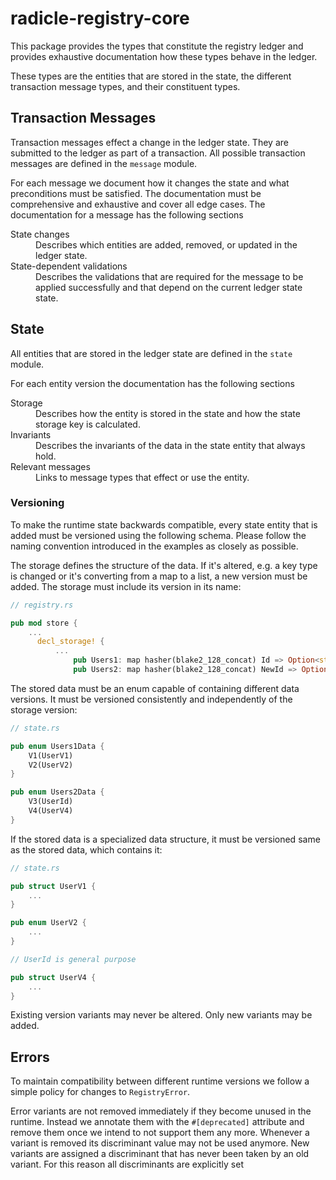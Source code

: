 # radicle-registry-core

This package provides the types that constitute the registry ledger and provides
exhaustive documentation how these types behave in the ledger.

These types are the entities that are stored in the state, the different
transaction message types, and their constituent types.

## Transaction Messages

Transaction messages effect a change in the ledger state. They are submitted to
the ledger as part of a transaction. All possible transaction messages are
defined in the `message` module.

For each message we document how it changes the state and what preconditions
must be satisfied. The documentation must be comprehensive and exhaustive and
cover all edge cases. The documentation for a message has the following sections

<dl>
  <dt>State changes</dt>
  <dd>Describes which entities are added, removed, or updated in the ledger
  state.</dd>
  <dt>State-dependent validations</dt>
  <dd>Describes the validations that are required for the message to be applied
  successfully and that depend on the current ledger state state.</dd>
</dd>

## State

All entities that are stored in the ledger state are defined in the `state`
module.

For each entity version the documentation has the following sections

<dl>
  <dt>Storage</dt>
  <dd>Describes how the entity is stored in the state and how the state storage
  key is calculated.</dd>
  <dt>Invariants</dt>
  <dd>Describes the invariants of the data in the state entity that always hold.</dd>
  <dt>Relevant messages</dt>
  <dd>Links to message types that effect or use the entity.</dd>
</dd>

### Versioning

To make the runtime state backwards compatible, every state entity that is added
must be versioned using the following schema.
Please follow the naming convention introduced in the examples as closely as possible.

The storage defines the structure of the data.
If it's altered, e.g. a key type is changed or it's converting from a map to a list,
a new version must be added.
The storage must include its version in its name:

```rust
// registry.rs

pub mod store {
    ...
      decl_storage! {
          ...
              pub Users1: map hasher(blake2_128_concat) Id => Option<state::Users1Data>;
              pub Users2: map hasher(blake2_128_concat) NewId => Option<state::Users2Data>;
```

The stored data must be an enum capable of containing different data versions.
It must be versioned consistently and independently of the storage version:

```rust
// state.rs

pub enum Users1Data {
    V1(UserV1)
    V2(UserV2)
}

pub enum Users2Data {
    V3(UserId)
    V4(UserV4)
}
```

If the stored data is a specialized data structure,
it must be versioned same as the stored data, which contains it:

```rust
// state.rs

pub struct UserV1 {
    ...
}

pub enum UserV2 {
    ...
}

// UserId is general purpose

pub struct UserV4 {
    ...
}
```

Existing version variants may never be altered. Only new variants may be added.

## Errors

To maintain compatibility between different runtime versions we follow a simple
policy for changes to `RegistryError`.

Error variants are not removed immediately if they become unused in the runtime.
Instead we annotate them with the `#[deprecated]` attribute and remove them once
we intend to not support them any more. Whenever a variant is removed its
discriminant value may not be used anymore. New variants are assigned a
discriminant that has never been taken by an old variant. For this reason all
discriminants are explicitly set
